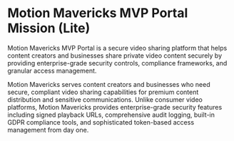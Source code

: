# Motion Mavericks MVP Portal Mission (Lite)

Motion Mavericks MVP Portal is a secure video sharing platform that helps content creators and businesses share private video content securely by providing enterprise-grade security controls, compliance frameworks, and granular access management.

Motion Mavericks serves content creators and businesses who need secure, compliant video sharing capabilities for premium content distribution and sensitive communications. Unlike consumer video platforms, Motion Mavericks provides enterprise-grade security features including signed playback URLs, comprehensive audit logging, built-in GDPR compliance tools, and sophisticated token-based access management from day one.